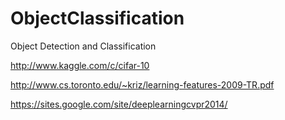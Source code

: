 ObjectClassification
====================

Object Detection and Classification

http://www.kaggle.com/c/cifar-10

http://www.cs.toronto.edu/~kriz/learning-features-2009-TR.pdf

https://sites.google.com/site/deeplearningcvpr2014/
